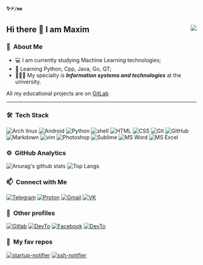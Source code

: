 #### ✨⚡```/me```
## Hi there 👋 I am Maxim <img align="right" src="https://komarev.com/ghpvc/?username=mdpanf&color=003153">
### 🤡 &nbsp;About Me

- 💻 I am currently studying Machine Learning technologies;
- 🌱 Learning Python, Cpp, Java, Go, QT; 
- 👨🏼‍💻 My specialty is ***Information systems and technologies*** at the university.

All my educational projects are on [GitLab](https://gitlab.com/mdpanf)

---

### 🛠 &nbsp;Tech Stack
![Arch linux](https://img.shields.io/badge/Arch_Linux-1793D1?style=for-the-badge&logo=arch-linux&logoColor=white)
![Android](https://img.shields.io/badge/Android-3DDC84?style=for-the-badge&logo=android&logoColor=white)
![Python](https://img.shields.io/badge/Python-14354C?style=for-the-badge&logo=python&logoColor=white)
![shell](https://img.shields.io/badge/Shell_Script-121011?style=for-the-badge&logo=gnu-bash&logoColor=white)
![HTML](https://img.shields.io/badge/HTML5-E34F26?style=for-the-badge&logo=html5&logoColor=white)
![CSS](https://img.shields.io/badge/CSS3-1572B6?style=for-the-badge&logo=CSS3&logoColor=white)
![Git](https://img.shields.io/badge/Git-F05032?style=for-the-badge&logo=git&logoColor=white)
![GitHub](https://img.shields.io/badge/GitHub-333333?style=for-the-badge&logo=github&logoColor=white)
![Markdown](https://img.shields.io/badge/Markdown-030202?style=for-the-badge&logo=markdown&logoColor=white)
![vim](https://img.shields.io/badge/Vim-134828?style=for-the-badge&logo=vim&logoColor=white)
![Photoshop](https://img.shields.io/badge/Photoshop-001e36?style=for-the-badge&logo=adobe-photoshop&logoColor=white)
![Sublime](https://img.shields.io/badge/Sublime_text-FF9800?style=for-the-badge&logo=sublime-text&logoColor=white)
![MS Word](https://img.shields.io/badge/Microsoft_Word-2B579A?style=for-the-badge&logo=microsoft-word&logoColor=white)
![MS Excel](https://img.shields.io/badge/Microsoft_excel-115C34?style=for-the-badge&logo=microsoft-excel&logoColor=white)



### ⚙️ &nbsp;GitHub Analytics
![Anurag's github stats](https://github-readme-stats.vercel.app/api?username=mdpanf&hide_border=true&theme=onedark&hide=prs,contribs&show_icons=true)
![Top Langs](https://github-readme-stats.vercel.app/api/top-langs/?username=mdpanf&layout=compact&exclude_repo=mdpanf.github.io&hide_border=true&theme=onedark)



### 📫 &nbsp;Connect with Me
[![Telegram](https://img.shields.io/badge/Telegram-2cb6e0?style=for-the-badge&logo=telegram&logoColor=white)](https://t.me/mdpanf)
[![Proton](https://img.shields.io/badge/ProtonMail-8B89CC?style=for-the-badge&logo=protonmail&logoColor=white)](mailto:mdpanf@protonmail.ch)
[![Gmail](https://img.shields.io/badge/Gmail-D14836?style=for-the-badge&logo=gmail&logoColor=white)](mailto:mdpanf@gmail.com)
[![VK](https://img.shields.io/badge/%D0%92%D0%9A%D0%BE%D0%BD%D1%82%D0%B0%D0%BA%D1%82%D0%B5-2787F5?style=for-the-badge&logo=vk&logoColor=white)](https://vk.com/mdpanf)



### 👀 &nbsp;Other profiles
[![Gitlab](https://img.shields.io/badge/GitLab-330F63?style=for-the-badge&logo=gitlab&logoColor=white)](https://gitlab.com/mdpanf)
[![DevTo](https://img.shields.io/badge/dev.to-0A0A0A?style=for-the-badge&logo=dev.to&logoColor=white)](https://dev.to/mdpanf)
[![Facebook](https://img.shields.io/badge/Facebook-1877F2?style=for-the-badge&logo=facebook&logoColor=white)](https://fb.com/mdpanf7)
[![DevTo](https://img.shields.io/badge/uadd.me-0A0A0A?style=for-the-badge&logo=uadd.me&logoColor=white)](https://uadd.me/mdpanf)



### 💛 &nbsp;My fav repos
[![startup-notifier](https://github-readme-stats.vercel.app/api/pin/?username=mdpanf&repo=tgm-startup-notifier&show_icons=true&include_all_commits=true&hide_border=true&theme=onedark&show_owner=true)](https://github.com/mdpanf/tgm-startup-notifier)
[![ssh-notifier](https://github-readme-stats.vercel.app/api/pin/?username=mdpanf&repo=tgm-ssh-notifier&show_icons=true&include_all_commits=true&hide_border=true&theme=onedark&show_owner=true)](https://github.com/mdpanf/tgm-ssh-notifier)
